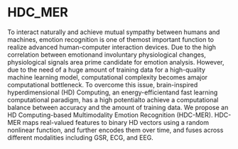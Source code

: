 # HDC_MER
To interact naturally and achieve mutual sympathy between humans and machines, emotion recognition is one of themost  important  function  to  realize  advanced  human-computer interaction devices. Due to the high correlation between emotionand  involuntary  physiological  changes,  physiological  signals  area  prime  candidate  for  emotion  analysis.  However,  due  to  the need  of  a  huge  amount  of  training  data  for  a  high-quality machine  learning  model,  computational  complexity  becomes  amajor  computational  bottleneck.  To  overcome  this  issue,  brain-inspired  hyperdimensional  (HD)  Computing,  an  energy-efficientand  fast  learning  computational  paradigm,  has  a  high  potentialto  achieve  a  computational  balance  between  accuracy  and  the amount  of  training  data.  We  propose  an  HD  Computing-based Multimodality  Emotion  Recognition  (HDC-MER).  HDC-MER maps real-valued features to binary HD vectors using a random nonlinear function, and further encodes them over time, and fuses across different modalities including GSR, ECG, and EEG.
